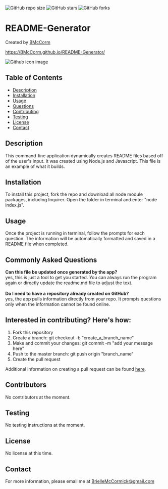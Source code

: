 ![GitHub repo size](https://img.shields.io/github/repo-size/BMcCorm/README-Generator)
![GitHub stars](https://img.shields.io/github/stars/BMcCorm/README-Generator?style=social)
![GitHub forks](https://img.shields.io/github/forks/BMcCorm/README-Generator?style=social)

# README-Generator

Created by [BMcCorm](https://github.com/BMcCorm)

https://BMcCorm.github.io/README-Generator/

![Github icon image](https://avatars1.githubusercontent.com/u/64443618?v=4)

## Table of Contents

- [Description](#Description)
- [Installation](#Installation)
- [Usage](#Usage)
- [Questions](#Questions)
- [Contributing](#contributing)
- [Testing](#Testing)
- [License](#License)
- [Contact](#Contact)

## Description

This command-line application dynamically creates README files based off of the user's input. It was created using Node.js and Javascript. This file is an example of what it builds.

## Installation

To install this project, fork the repo and download all node module packages, including Inquirer. Open the folder in terminal and enter "node index.js".

## Usage

Once the project is running in terminal, follow the prompts for each question. The information will be automatically formatted and saved in a README file when completed.

## Commonly Asked Questions

**Can this file be updated once generated by the app?**
<br>
yes, this is just a tool to get you started. You can always run the program again or directly update the readme.md file to adjust the text.
<br>
<br>
**Do I need to have a repository already created on GitHub?**
<br>
yes, the app pulls information directly from your repo. It prompts questions only when the information cannot be found online.

## Interested in contributing? Here's how:

1. Fork this repository
2. Create a branch: git checkout -b "create_a_branch_name"
3. Make and commit your changes: git commit -m "add your message here"
4. Push to the master branch: git push origin "branch_name"
5. Create the pull request

Additional information on creating a pull request can be found [here](https://help.github.com/en/github/collaborating-with-issues-and-pull-requests/creating-a-pull-request).

## Contributors

No contributors at the moment.

## Testing

No testing instructions at the moment.

## License

No license at this time.

## Contact

For more information, please email me at BrielleMcCormick@gmail.com
